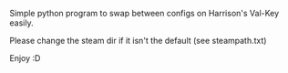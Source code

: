 Simple python program to swap between configs on Harrison's Val-Key easily.

Please change the steam dir if it isn't the default (see steampath.txt)

Enjoy :D
